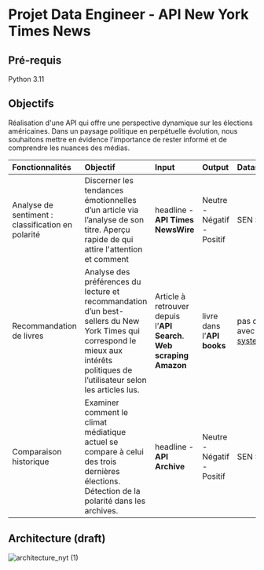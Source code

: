 # Projet Data Engineer - API New York Times News
## Pré-requis
Python 3.11

## Objectifs
Réalisation d'une API qui offre une perspective dynamique sur les élections américaines.
Dans un paysage politique en perpétuelle évolution, nous souhaitons mettre en évidence l'importance de rester informé et de comprendre les nuances des médias.


| Fonctionnalités | Objectif |  Input | Output | Dataset|
| :-------------- |:---------|:-------|:-------|:-------|
|Analyse de sentiment : classification en polarité | Discerner les tendances émotionnelles dʼun article via lʼanalyse de son titre. Aperçu rapide de qui attire l'attention et comment | headline - **API Times NewsWire** | Neutre - Négatif - Positif | SEN : Sentiment analysis of Entities in News headlines :https://zenodo.org/records/5211931 |
|Recommandation de livres | Analyse des préférences du lecture et recommandation dʼun best-sellers du New York Times qui correspond le mieux aux intérêts politiques de lʼutilisateur selon les articles lus. |  Article à retrouver depuis lʼ**API Search**. **Web scraping Amazon** | livre dans lʼ**API books** | pas de données de validation: aucune données article - livre n'existe et il n'y a pas la possibilité de valider le model à postériori avec l'expérience utilisateur. https://www.evidentlyai.com/ranking-metrics/evaluating-recommender-systems#:~:text=You%20can%20use%20predictive%20metrics,novelty%2C%20or%20diversity%20of%20recommendations.
| Comparaison historique | Examiner comment le climat médiatique actuel se compare à celui des trois dernières élections. Détection de la polarité dans les archives. | headline - **API Archive** | Neutre - Négatif - Positif |  SEN : Sentiment analysis of Entities in News headlines :https://zenodo.org/records/5211931 |

## Architecture (draft)
![architecture_nyt (1)](https://github.com/Linenlp/nyt_news/assets/40054464/da52c303-0766-487d-af10-9d94b81dc4fe)
